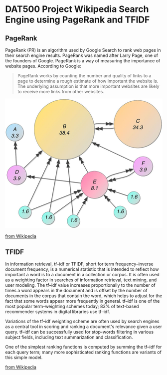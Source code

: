 # DAT500 Project Wikipedia Search Engine using PageRank and TFIDF

## PageRank

PageRank (PR) is an algorithm used by Google Search to rank web pages in their search engine results.
PageRank was named after Larry Page, one of the founders of Google.
PageRank is a way of measuring the importance of website pages.
According to Google:

> PageRank works by counting the number and quality of links to a page to determine a rough estimate of how important the website is.
> The underlying assumption is that more important websites are likely to receive more links from other websites.

![PageRank example](PageRanks-Example.jpg "PageRank Example")

[from Wikipedia](https://en.wikipedia.org/wiki/PageRank)

## TFIDF

In information retrieval, tf–idf or TFIDF, short for term frequency–inverse document frequency, is a
numerical statistic that is intended to reflect how important a word is to a document in a collection or corpus.
It is often used as a weighting factor in searches of information retrieval, text mining, and user modeling.
The tf–idf value increases proportionally to the number of times a word appears in the document and is offset by the 
number of documents in the corpus that contain the word, which helps to adjust for the fact that some words appear 
more frequently in general.
tf–idf is one of the most popular term-weighting schemes today;
83% of text-based recommender systems in digital libraries use tf–idf.

Variations of the tf–idf weighting scheme are often used by search engines as a central tool in scoring and ranking a
document's relevance given a user query.
tf–idf can be successfully used for stop-words filtering in various subject fields, including text summarization and classification.

One of the simplest ranking functions is computed by summing the tf–idf for each query term;
many more sophisticated ranking functions are variants of this simple model.

[from Wikipedia](https://en.wikipedia.org/wiki/Tf–idf)
